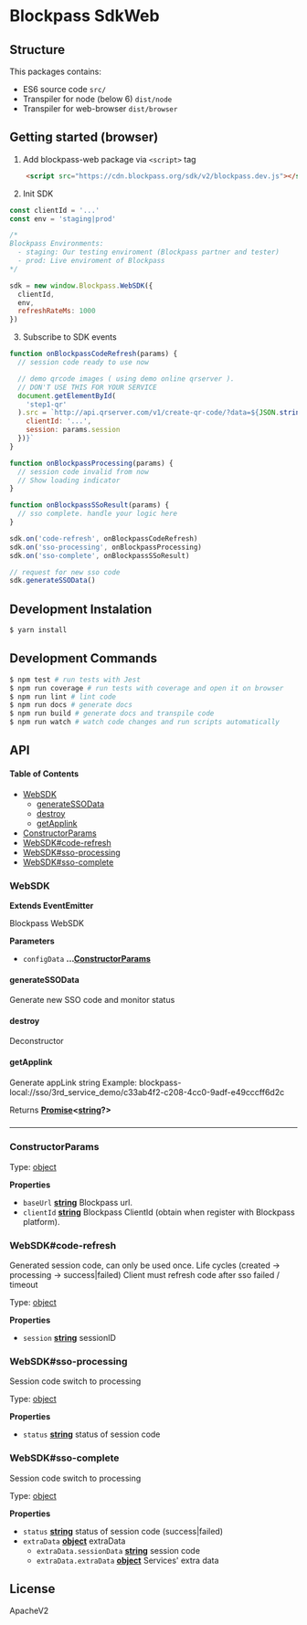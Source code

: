# Blockpass SdkWeb

## Structure

This packages contains:

* ES6 source code `src/`
* Transpiler for node (below 6) `dist/node`
* Transpiler for web-browser `dist/browser`

## Getting started (browser)

1.  Add blockpass-web package via `<script>` tag

```html
    <script src="https://cdn.blockpass.org/sdk/v2/blockpass.dev.js"></script>
```

2.  Init SDK

```javascript
const clientId = '...'
const env = 'staging|prod'

/*
Blockpass Environments:
  - staging: Our testing enviroment (Blockpass partner and tester)
  - prod: Live enviroment of Blockpass
*/

sdk = new window.Blockpass.WebSDK({
  clientId,
  env,
  refreshRateMs: 1000
})
```

3.  Subscribe to SDK events

```javascript
function onBlockpassCodeRefresh(params) {
  // session code ready to use now

  // demo qrcode images ( using demo online qrserver ).
  // DON'T USE THIS FOR YOUR SERVICE
  document.getElementById(
    'step1-qr'
  ).src = `http://api.qrserver.com/v1/create-qr-code/?data=${JSON.stringify({
    clientId: '...',
    session: params.session
  })}`
}

function onBlockpassProcessing(params) {
  // session code invalid from now
  // Show loading indicator
}

function onBlockpassSSoResult(params) {
  // sso complete. handle your logic here
}

sdk.on('code-refresh', onBlockpassCodeRefresh)
sdk.on('sso-processing', onBlockpassProcessing)
sdk.on('sso-complete', onBlockpassSSoResult)

// request for new sso code
sdk.generateSSOData()
```

## Development Instalation

```sh
$ yarn install
```

## Development Commands

```sh
$ npm test # run tests with Jest
$ npm run coverage # run tests with coverage and open it on browser
$ npm run lint # lint code
$ npm run docs # generate docs
$ npm run build # generate docs and transpile code
$ npm run watch # watch code changes and run scripts automatically
```

## API

<!-- Generated by documentation.js. Update this documentation by updating the source code. -->

#### Table of Contents

* [WebSDK](#websdk)
  * [generateSSOData](#generatessodata)
  * [destroy](#destroy)
  * [getApplink](#getapplink)
* [ConstructorParams](#constructorparams)
* [WebSDK#code-refresh](#websdkcode-refresh)
* [WebSDK#sso-processing](#websdksso-processing)
* [WebSDK#sso-complete](#websdksso-complete)

### WebSDK

**Extends EventEmitter**

Blockpass WebSDK

**Parameters**

* `configData` **...[ConstructorParams](#constructorparams)**

#### generateSSOData

Generate new SSO code and monitor status

#### destroy

Deconstructor

#### getApplink

Generate appLink string
Example: blockpass-local://sso/3rd_service_demo/c33ab4f2-c208-4cc0-9adf-e49cccff6d2c

Returns **[Promise](https://developer.mozilla.org/docs/Web/JavaScript/Reference/Global_Objects/Promise)&lt;[string](https://developer.mozilla.org/docs/Web/JavaScript/Reference/Global_Objects/String)?>**

###

---

### ConstructorParams

Type: [object](https://developer.mozilla.org/docs/Web/JavaScript/Reference/Global_Objects/Object)

**Properties**

* `baseUrl` **[string](https://developer.mozilla.org/docs/Web/JavaScript/Reference/Global_Objects/String)** Blockpass url.
* `clientId` **[string](https://developer.mozilla.org/docs/Web/JavaScript/Reference/Global_Objects/String)** Blockpass ClientId (obtain when register with Blockpass platform).

### WebSDK#code-refresh

Generated session code, can only be used once. Life cycles (created -> processing -> success|failed)
Client must refresh code after sso failed / timeout

Type: [object](https://developer.mozilla.org/docs/Web/JavaScript/Reference/Global_Objects/Object)

**Properties**

* `session` **[string](https://developer.mozilla.org/docs/Web/JavaScript/Reference/Global_Objects/String)** sessionID

### WebSDK#sso-processing

Session code switch to processing

Type: [object](https://developer.mozilla.org/docs/Web/JavaScript/Reference/Global_Objects/Object)

**Properties**

* `status` **[string](https://developer.mozilla.org/docs/Web/JavaScript/Reference/Global_Objects/String)** status of session code

### WebSDK#sso-complete

Session code switch to processing

Type: [object](https://developer.mozilla.org/docs/Web/JavaScript/Reference/Global_Objects/Object)

**Properties**

* `status` **[string](https://developer.mozilla.org/docs/Web/JavaScript/Reference/Global_Objects/String)** status of session code (success|failed)
* `extraData` **[object](https://developer.mozilla.org/docs/Web/JavaScript/Reference/Global_Objects/Object)** extraData
  * `extraData.sessionData` **[string](https://developer.mozilla.org/docs/Web/JavaScript/Reference/Global_Objects/String)** session code
  * `extraData.extraData` **[object](https://developer.mozilla.org/docs/Web/JavaScript/Reference/Global_Objects/Object)** Services' extra data

## License

ApacheV2
